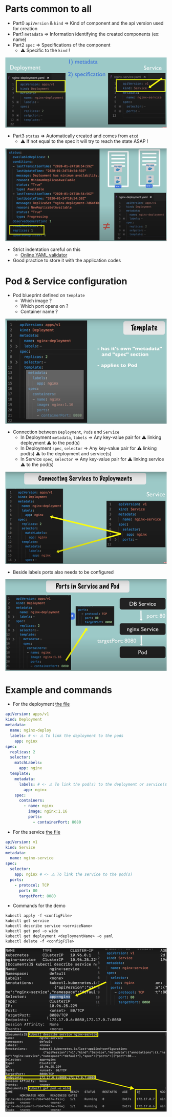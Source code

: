 # Parts common to all

- Part0 `apiVersion` & `kind` => Kind of component and the api version used for creation
- Part1 `metadata` => Information identifying the created components (ex: name)
- Part2 `spec` => Specifications of the component
  - ⚠️ Specific to the `kind` !

![img_1.png](img_1.png)

- Part3 `status` => Automatically created and comes from `etcd`
  - ⚠️ If not equal to the spec it will try to reach the state ASAP !

![img_2.png](img_2.png)

- Strict indentation careful on this
  - [Online YAML validator](http://www.yamllint.com/)
- Good practice to store it with the application codes


# Pod & Service configuration

- Pod blueprint defined on `template`
  - Which image ?
  - Which port opens on ?
  - Container name ?

![img_3.png](img_3.png)

- Connection between `Deployment`, `Pods` and `Service`
  - In Deployment `metadata`, `labels` => Any key-value pair for ⚠️ linking deployment ⚠️ to the pod(s)
  - In Deployment `spec`, `selector` => Any key-value pair for ⚠️ linking pod(s) ⚠️ to the deployment and service(s)
  - In Service `spec`, `selector` => Any key-value pair for ⚠️ linking service ⚠️ to the pod(s)

![img_4.png](img_4.png)

- Beside labels ports also needs to be configured

![img_5.png](img_5.png)


# Example and commands

- For the deployment [the file](deployment.yaml)

```yaml
apiVersion: apps/v1
kind: Deployment
metadata:
  name: nginx-deploy
  labels: # <- ⚠️ To link the deployment to the pods
    app: nginx
spec:
  replicas: 2
  selector:
    matchLabels:
      app: nginx
  template:
    metadata:
      labels: # <- ⚠️ To link the pod(s) to the deployment or service(s)
        app: nginx
    spec:
      containers:
        - name: nginx
          image: nginx:1.16
          ports:
            - containerPort: 8080
```

- For the service [the file](service.yaml)

```yaml
apiVersion: v1
kind: Service
metadata:
  name: nginx-service
spec:
  selector:
    app: nginx # <- ⚠️ To link the service to the pod(s)
  ports:
    - protocol: TCP
      port: 80
      targetPort: 8080
```

- Commands for the demo

```shell
kubectl apply -f <configFile>
kubectl get service 
kubectl describe service <serviceName>
kubectl get pod -o wide
kubectl get deployment <deploymentName> -o yaml
kubectl delete -f <configFile>
```

![img_6.png](img_6.png)
![img_7.png](img_7.png)